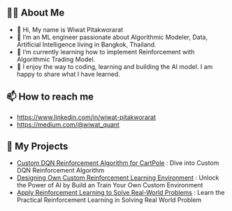 ## 🤦‍♂️ About Me
- 👋 Hi, My name is Wiwat Pitakworarat
- 👀 I’m an ML engineer passionate about Algorithmic Modeler, Data, Artificial Intelligence living in Bangkok, Thailand.
- 🌱 I’m currently learning how to implement Reinforcement with Algorithmic Trading Model.
- 🔨 I enjoy the way to coding, learning and building the AI model. I am happy to share what I have learned.

  
## 📫 How to reach me

- https://www.linkedin.com/in/wiwat-pitakworarat
- https://medium.com/@wiwat_quant
  
## 🚗 My Projects
- [Custom DQN Reinforcement Algorithm for CartPole](https://github.com/WiwatPtk/Custom-DQN-Reinforcement-Algorithm)  : Dive into Custom DQN Reinforcement Algorithm
- [Designing Own Custom Reinforcement Learning Environment](https://github.com/WiwatPtk/Custom-Reinforcement-Learning-Environment) : Unlock the Power of AI by Build an Train Your Own Custom Environment
- [Apply Reinforcement Learning to Solve Real-World Problems](https://github.com/WiwatPtk/RL_Real_World_Problem_Solve) : Learn the Practical Reinforcement Learning in Solving Real World Problem

<!---
WiwatPtk/WiwatPtk is a ✨ special ✨ repository because its `README.md` (this file) appears on your GitHub profile.
You can click the Preview link to take a look at your changes.
--->
